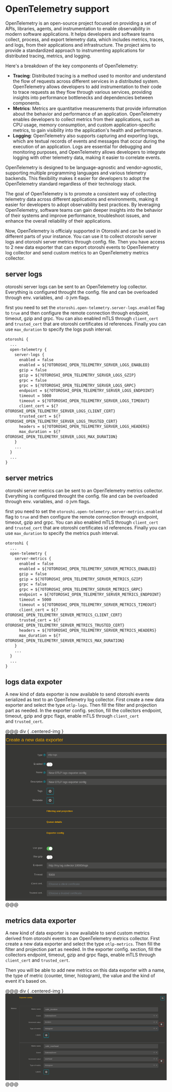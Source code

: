 # OpenTelemetry support

OpenTelemetry is an open-source project focused on providing a set of APIs, libraries, agents, and instrumentation to 
enable observability in modern software applications. It helps developers and software teams collect, process, 
and export telemetry data, which includes metrics, traces, and logs, from their applications and infrastructure. 
The project aims to provide a standardized approach to instrumenting applications for distributed tracing, metrics, and logging.

Here's a breakdown of the key components of OpenTelemetry:

- **Tracing**: Distributed tracing is a method used to monitor and understand the flow of requests across different services 
in a distributed system. OpenTelemetry allows developers to add instrumentation to their code to trace requests as they 
flow through various services, providing insights into performance bottlenecks and dependencies between components.
- **Metrics**: Metrics are quantitative measurements that provide information about the behavior and performance of 
an application. OpenTelemetry enables developers to collect metrics from their applications, such as CPU usage, memory 
consumption, and custom application-specific metrics, to gain visibility into the application's health and performance.
- **Logging**: OpenTelemetry also supports capturing and exporting logs, which are textual records of events and messages 
that occur during the execution of an application. Logs are essential for debugging and monitoring purposes, and 
OpenTelemetry allows developers to integrate logging with other telemetry data, making it easier to correlate events.

OpenTelemetry is designed to be language-agnostic and vendor-agnostic, supporting multiple programming languages and 
various telemetry backends. This flexibility makes it easier for developers to adopt the OpenTelemetry standard 
regardless of their technology stack.

The goal of OpenTelemetry is to promote a consistent way of collecting telemetry data across different applications 
and environments, making it easier for developers to adopt observability best practices. By leveraging OpenTelemetry, 
software teams can gain deeper insights into the behavior of their systems and improve performance, troubleshoot 
issues, and enhance the overall reliability of their applications.

Now, OpenTelemetry is officialy supported in Otoroshi and can be used in different parts of your instance. You can use 
it to collect otoroshi server logs and otoroshi server metrics through config. file. Then you have access to 2 new data 
exporter that can export otoroshi events to OpenTelemetry log collector and send custom metrics to an OpenTelemetry metrics collector.

## server logs

otoroshi server logs can be sent to an OpenTelemetry log collector. Everything is configured throught the config. file
and can be overloaded through env. variables, and `-D` jvm flags.

first you need to set the `otoroshi.open-telemetry.server-logs.enabled` flag to `true` and then configure the remote 
connection through endpoint, timeout, gzip and grpc. You can also enabled mTLS through `client_cert` and `trusted_cert` 
that are otoroshi certificates id references. Finally you can use `max_duration` to specify the logs push interval.

```config
otoroshi {
  ...
  open-telemetry {
    server-logs {
      enabled = false
      enabled = ${?OTOROSHI_OPEN_TELEMETRY_SERVER_LOGS_ENABLED}
      gzip = false
      gzip = ${?OTOROSHI_OPEN_TELEMETRY_SERVER_LOGS_GZIP}
      grpc = false
      grpc = ${?OTOROSHI_OPEN_TELEMETRY_SERVER_LOGS_GRPC}
      endpoint = ${?OTOROSHI_OPEN_TELEMETRY_SERVER_LOGS_ENDPOINT}
      timeout = 5000
      timeout = ${?OTOROSHI_OPEN_TELEMETRY_SERVER_LOGS_TIMEOUT}
      client_cert = ${?OTOROSHI_OPEN_TELEMETRY_SERVER_LOGS_CLIENT_CERT}
      trusted_cert = ${?OTOROSHI_OPEN_TELEMETRY_SERVER_LOGS_TRUSTED_CERT}
      headers = ${?OTOROSHI_OPEN_TELEMETRY_SERVER_LOGS_HEADERS}
      max_duration = ${?OTOROSHI_OPEN_TELEMETRY_SERVER_LOGS_MAX_DURATION}
    }
    ...
  }
  ...
}
```

## server metrics

otoroshi server metrics can be sent to an OpenTelemetry metrics collector. Everything is configured throught the config. file
and can be overloaded through env. variables, and `-D` jvm flags.

first you need to set the `otoroshi.open-telemetry.server-metrics.enabled` flag to `true` and then configure the remote 
connection through endpoint, timeout, gzip and grpc. You can also enabled mTLS through `client_cert` and `trusted_cert` 
that are otoroshi certificates id references. Finally you can use `max_duration` to specify the metrics push interval.

```config
otoroshi {
  ...
  open-telemetry {
    server-metrics {
      enabled = false
      enabled = ${?OTOROSHI_OPEN_TELEMETRY_SERVER_METRICS_ENABLED}
      gzip = false
      gzip = ${?OTOROSHI_OPEN_TELEMETRY_SERVER_METRICS_GZIP}
      grpc = false
      grpc = ${?OTOROSHI_OPEN_TELEMETRY_SERVER_METRICS_GRPC}
      endpoint = ${?OTOROSHI_OPEN_TELEMETRY_SERVER_METRICS_ENDPOINT}
      timeout = 5000
      timeout = ${?OTOROSHI_OPEN_TELEMETRY_SERVER_METRICS_TIMEOUT}
      client_cert = ${?OTOROSHI_OPEN_TELEMETRY_SERVER_METRICS_CLIENT_CERT}
      trusted_cert = ${?OTOROSHI_OPEN_TELEMETRY_SERVER_METRICS_TRUSTED_CERT}
      headers = ${?OTOROSHI_OPEN_TELEMETRY_SERVER_METRICS_HEADERS}
      max_duration = ${?OTOROSHI_OPEN_TELEMETRY_SERVER_METRICS_MAX_DURATION}
    }
    ...
  }
  ...
}
```

## logs data expoter

A new kind of data exporter is now available to send otoroshi events serialized as text to an OpenTelemetry log collector. 
First create a new data exporter and select the type `otlp-logs`. Then fill the filter and projection part as needed. In
the exporter config. section, fill the collectors endpoint, timeout, gzip and grpc flags, enable mTLS through 
`client_cert` and `trusted_cert`. 

@@@ div { .centered-img }
<img src="../imgs/otlp-logs.png" />
@@@

## metrics data exporter

A new kind of data exporter is now available to send custom metrics derived from otoroshi events to an OpenTelemetry metrics collector. 
First create a new data exporter and select the type `otlp-metrics`. Then fill the filter and projection part as needed. In
the exporter config. section, fill the collectors endpoint, timeout, gzip and grpc flags, enable mTLS through 
`client_cert` and `trusted_cert`. 

Then you will be able to add new metrics on this data exporter with a name, the type of metric (counter, timer, histogram), the value and the kind of event it's based on.

@@@ div { .centered-img }
<img src="../imgs/otlp-metrics.png" />
@@@




